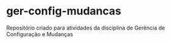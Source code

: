 # ger-config-mudancas
Repositório criado para atividades da disciplina de Gerência de Configuração e Mudanças
